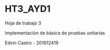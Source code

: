 # HT3_AYD1

Hoja de trabajo 3

Implementación de básica de pruebas unitarias 

Edvin Castro - 201612419
